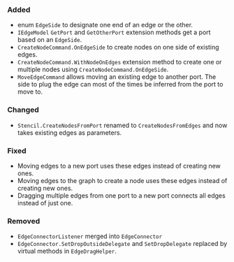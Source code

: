 ### Added
- enum `EdgeSide` to designate one end of an edge or the other.
- `IEdgeModel` `GetPort` and `GetOtherPort` extension methods get a port based on an `EdgeSide`.
- `CreateNodeCommand.OnEdgeSide` to create nodes on one side of existing edges.
- `CreateNodeCommand.WithNodeOnEdges` extension method to create one or multiple nodes using `CreateNodeCommand.OnEdgeSide`.
- `MoveEdgeCommand` allows moving an existing edge to another port. The side to plug the edge can most of the times be inferred from the port to move to.

### Changed
- `Stencil.CreateNodesFromPort` renamed to `CreateNodesFromEdges` and now takes existing edges as parameters.

### Fixed 
- Moving edges to a new port uses these edges instead of creating new ones.
- Moving edges to the graph to create a node uses these edges instead of creating new ones.
- Dragging multiple edges from one port to a new port connects all edges instead of just one.

### Removed
- `EdgeConnectorListener` merged into `EdgeConnector`
- `EdgeConnector.SetDropOutsideDelegate` and `SetDropDelegate` replaced by virtual methods in `EdgeDragHelper`.
